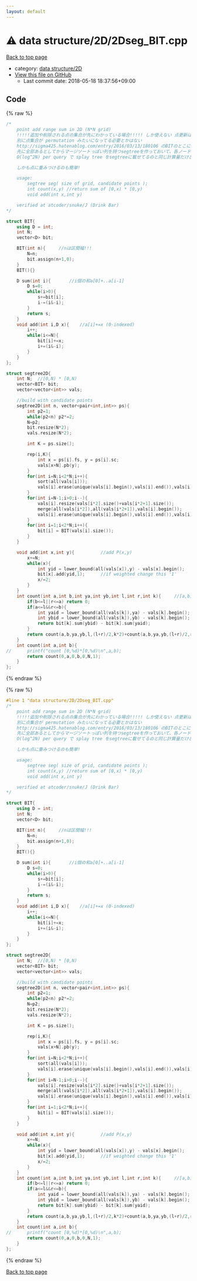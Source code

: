 ```yaml
---
layout: default
---
```


<!-- mathjax config similar to math.stackexchange -->
<script type="text/javascript" async
  src="https://cdnjs.cloudflare.com/ajax/libs/mathjax/2.7.5/MathJax.js?config=TeX-MML-AM_CHTML">
</script>
<script type="text/x-mathjax-config">
  MathJax.Hub.Config({
    TeX: { equationNumbers: { autoNumber: "AMS" }},
    tex2jax: {
      inlineMath: [ ['$','$'] ],
      processEscapes: true
    },
    "HTML-CSS": { matchFontHeight: false },
    displayAlign: "left",
    displayIndent: "2em"
  });
</script>

<script type="text/javascript" src="https://cdnjs.cloudflare.com/ajax/libs/jquery/3.4.1/jquery.min.js"></script>
<script src="https://cdn.jsdelivr.net/npm/jquery-balloon-js@1.1.2/jquery.balloon.min.js" integrity="sha256-ZEYs9VrgAeNuPvs15E39OsyOJaIkXEEt10fzxJ20+2I=" crossorigin="anonymous"></script>
<script type="text/javascript" src="../../../assets/js/copy-button.js"></script>
<link rel="stylesheet" href="../../../assets/css/copy-button.css" />


# :warning: data structure/2D/2Dseg_BIT.cpp

<a href="../../../index.html">Back to top page</a>

* category: <a href="../../../index.html#eb0b63dc6df90e849fe933d9d9d16989">data structure/2D</a>
* <a href="{{ site.github.repository_url }}/blob/master/data structure/2D/2Dseg_BIT.cpp">View this file on GitHub</a>
    - Last commit date: 2018-05-18 18:37:56+09:00




## Code

<a id="unbundled"></a>
{% raw %}
```cpp
/*
	point add range sum in 2D (N*N grid)
	!!!!!追加や削除される点の集合が先にわかっている場合!!!!! しか使えない 点更新はあってもいい 点更新がないなら time sweep で 1D でいける
	別に点集合が permutation みたいになってる必要とかはない
	http://sigma425.hatenablog.com/entry/2016/03/13/180106 のBITのとこに書いてあるやつ
	先に全部あるとしてからマージソートっぽい列を持つsegtreeを作っておいて、各ノードがBITを持つ
	O(log^2N) per query で splay tree をsegtreeに載せてるのと同じ計算量だけど、定数倍がかなりいいと思う 4倍くらいだった N = 10^5 で 0.5sec くらい

	しかも点に重みつけるのも簡単!

	usage:
		segtree seg( size of grid, candidate points );
		int count(x,y) //return sum of [0,x) * [0,y)
		void add(int x,int y)

	verified at atcoder/snuke/J (Drink Bar)
*/

struct BIT{
	using D = int;
	int N;
	vector<D> bit;

	BIT(int n){		//nは区間幅!!!
		N=n;
		bit.assign(n+1,0);
	}
	BIT(){}

	D sum(int i){		//i個の和a[0]+..a[i-1]
		D s=0;
		while(i>0){
			s+=bit[i];
			i-=(i&-i);
		}
		return s;
	}
	void add(int i,D x){	//a[i]+=x (0-indexed)
		i++;
		while(i<=N){
			bit[i]+=x;
			i+=(i&-i);
		}
	}
};

struct segtree2D{
	int N;	//[0,N) * [0,N)
	vector<BIT> bit;
	vector<vector<int>> vals;

	//build with candidate points
	segtree2D(int n, vector<pair<int,int>> ps){
		int p2=1;
		while(p2<n) p2*=2;
		N=p2;
		bit.resize(N*2);
		vals.resize(N*2);

		int K = ps.size();

		rep(i,K){
			int x = ps[i].fs, y = ps[i].sc;
			vals[x+N].pb(y);
		}
		for(int i=N;i<2*N;i++){
			sort(all(vals[i]));
			vals[i].erase(unique(vals[i].begin(),vals[i].end()),vals[i].end());
		}
		for(int i=N-1;i>0;i--){
			vals[i].resize(vals[i*2].size()+vals[i*2+1].size());
			merge(all(vals[i*2]),all(vals[i*2+1]),vals[i].begin());
			vals[i].erase(unique(vals[i].begin(),vals[i].end()),vals[i].end());
		}
		for(int i=1;i<2*N;i++){
			bit[i] = BIT(vals[i].size());
		}
	}

	void add(int x,int y){			//add P(x,y)
		x+=N;
		while(x){
			int yid = lower_bound(all(vals[x]),y) - vals[x].begin();
			bit[x].add(yid,1);		//if weighted change this '1'
			x/=2;
		}
	}
	int count(int a,int b,int ya,int yb,int l,int r,int k){		//[a,b) * [ya,yb)
		if(b<=l||r<=a) return 0;
		if(a<=l&&r<=b){
			int yaid = lower_bound(all(vals[k]),ya) - vals[k].begin();
			int ybid = lower_bound(all(vals[k]),yb) - vals[k].begin();
			return bit[k].sum(ybid) - bit[k].sum(yaid);
		}
		return count(a,b,ya,yb,l,(l+r)/2,k*2)+count(a,b,ya,yb,(l+r)/2,r,k*2+1);
	}
	int count(int a,int b){
//		printf("count [0,%d)*[0,%d)\n",a,b);
		return count(0,a,0,b,0,N,1);
	}
};

```
{% endraw %}

<a id="bundled"></a>
{% raw %}
```cpp
#line 1 "data structure/2D/2Dseg_BIT.cpp"
/*
	point add range sum in 2D (N*N grid)
	!!!!!追加や削除される点の集合が先にわかっている場合!!!!! しか使えない 点更新はあってもいい 点更新がないなら time sweep で 1D でいける
	別に点集合が permutation みたいになってる必要とかはない
	http://sigma425.hatenablog.com/entry/2016/03/13/180106 のBITのとこに書いてあるやつ
	先に全部あるとしてからマージソートっぽい列を持つsegtreeを作っておいて、各ノードがBITを持つ
	O(log^2N) per query で splay tree をsegtreeに載せてるのと同じ計算量だけど、定数倍がかなりいいと思う 4倍くらいだった N = 10^5 で 0.5sec くらい

	しかも点に重みつけるのも簡単!

	usage:
		segtree seg( size of grid, candidate points );
		int count(x,y) //return sum of [0,x) * [0,y)
		void add(int x,int y)

	verified at atcoder/snuke/J (Drink Bar)
*/

struct BIT{
	using D = int;
	int N;
	vector<D> bit;

	BIT(int n){		//nは区間幅!!!
		N=n;
		bit.assign(n+1,0);
	}
	BIT(){}

	D sum(int i){		//i個の和a[0]+..a[i-1]
		D s=0;
		while(i>0){
			s+=bit[i];
			i-=(i&-i);
		}
		return s;
	}
	void add(int i,D x){	//a[i]+=x (0-indexed)
		i++;
		while(i<=N){
			bit[i]+=x;
			i+=(i&-i);
		}
	}
};

struct segtree2D{
	int N;	//[0,N) * [0,N)
	vector<BIT> bit;
	vector<vector<int>> vals;

	//build with candidate points
	segtree2D(int n, vector<pair<int,int>> ps){
		int p2=1;
		while(p2<n) p2*=2;
		N=p2;
		bit.resize(N*2);
		vals.resize(N*2);

		int K = ps.size();

		rep(i,K){
			int x = ps[i].fs, y = ps[i].sc;
			vals[x+N].pb(y);
		}
		for(int i=N;i<2*N;i++){
			sort(all(vals[i]));
			vals[i].erase(unique(vals[i].begin(),vals[i].end()),vals[i].end());
		}
		for(int i=N-1;i>0;i--){
			vals[i].resize(vals[i*2].size()+vals[i*2+1].size());
			merge(all(vals[i*2]),all(vals[i*2+1]),vals[i].begin());
			vals[i].erase(unique(vals[i].begin(),vals[i].end()),vals[i].end());
		}
		for(int i=1;i<2*N;i++){
			bit[i] = BIT(vals[i].size());
		}
	}

	void add(int x,int y){			//add P(x,y)
		x+=N;
		while(x){
			int yid = lower_bound(all(vals[x]),y) - vals[x].begin();
			bit[x].add(yid,1);		//if weighted change this '1'
			x/=2;
		}
	}
	int count(int a,int b,int ya,int yb,int l,int r,int k){		//[a,b) * [ya,yb)
		if(b<=l||r<=a) return 0;
		if(a<=l&&r<=b){
			int yaid = lower_bound(all(vals[k]),ya) - vals[k].begin();
			int ybid = lower_bound(all(vals[k]),yb) - vals[k].begin();
			return bit[k].sum(ybid) - bit[k].sum(yaid);
		}
		return count(a,b,ya,yb,l,(l+r)/2,k*2)+count(a,b,ya,yb,(l+r)/2,r,k*2+1);
	}
	int count(int a,int b){
//		printf("count [0,%d)*[0,%d)\n",a,b);
		return count(0,a,0,b,0,N,1);
	}
};

```
{% endraw %}

<a href="../../../index.html">Back to top page</a>

